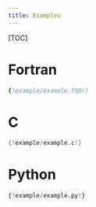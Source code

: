 ```yaml
---
title: Examples
---
```


[TOC]

# Fortran

```fortran
{!example/example.f90!}
```

# C

```C
{!example/example.c!}
```


# Python

```python
{!example/example.py!}
```
